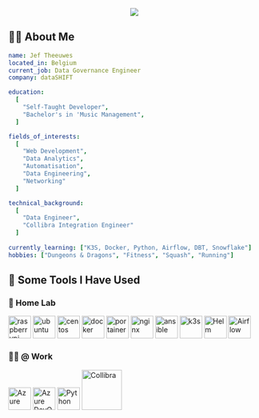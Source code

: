<p align="center">
  <img src="https://capsule-render.vercel.app/api?type=waving&height=300&color=gradient&text=Hi!&reversal=true&textBg=false&animation=fadeIn"/>
</p>

 <h2> 👨‍💻 About Me </h2>

```yaml
name: Jef Theeuwes
located_in: Belgium
current_job: Data Governance Engineer
company: dataSHIFT

education:
  [
    "Self-Taught Developer",
    "Bachelor's in 'Music Management",
  ]

fields_of_interests:
  [
    "Web Development",
    "Data Analytics",
    "Automatisation",
    "Data Engineering",
    "Networking"
  ]

technical_background:
  [
    "Data Engineer",
    "Collibra Integration Engineer"
  ]
  
currently_learning: ["K3S, Docker, Python, Airflow, DBT, Snowflake"]
hobbies: ["Dungeons & Dragons", "Fitness", "Squash", "Running"]
```

<h2>🚀  Some Tools I Have Used</h2>
<h3>🔬 Home Lab</h3>
<p align="left">
<img src="https://cdn.jsdelivr.net/gh/devicons/devicon@latest/icons/raspberrypi/raspberrypi-original.svg" alt="raspberrypi" width="45" height="45"/>
<img src="https://cdn.jsdelivr.net/gh/devicons/devicon@latest/icons/ubuntu/ubuntu-original.svg" alt="ubuntu" width="45" height="45"/>
<img src="https://cdn.jsdelivr.net/gh/devicons/devicon@latest/icons/centos/centos-original.svg" alt="centos" width="45" height="45"/>
<img src="https://cdn.jsdelivr.net/gh/devicons/devicon@latest/icons/docker/docker-original.svg" alt="docker" width="45" height="45"/>
<img src="https://cdn.jsdelivr.net/gh/devicons/devicon@latest/icons/portainer/portainer-original.svg" alt="portainer" width="45" height="45"/>
<img src="https://cdn.jsdelivr.net/gh/devicons/devicon@latest/icons/nginx/nginx-original.svg" alt="nginx" width="45" height="45"/>
<img src="https://cdn.jsdelivr.net/gh/devicons/devicon@latest/icons/ansible/ansible-original-wordmark.svg" alt="ansible" width="45" height="45" />
<img src="https://cdn.jsdelivr.net/gh/devicons/devicon@latest/icons/k3s/k3s-original.svg" alt="k3s" width="45" height="45"/>
<img src="https://cdn.jsdelivr.net/gh/devicons/devicon@latest/icons/helm/helm-original.svg" alt="Helm" width="45" height="45"/>
<img src="https://cdn.jsdelivr.net/gh/devicons/devicon@latest/icons/apacheairflow/apacheairflow-original.svg" alt="Airflow" width="45" height="45"/>
</p>
<h3>👨‍💻 @ Work</h3>
<p align="left">
<img src="https://cdn.jsdelivr.net/gh/devicons/devicon@latest/icons/azure/azure-original.svg" alt="Azure" width="45" height="45"/>
<img src="https://cdn.jsdelivr.net/gh/devicons/devicon@latest/icons/azuredevops/azuredevops-original.svg" alt="Azure DevOps" width="45" height="45"/>
<img src="https://cdn.jsdelivr.net/gh/devicons/devicon@latest/icons/python/python-original.svg" alt="Python" width="45" height="45"/>
<img src="https://logotyp.us/file/collibra.svg" alt="Collibra" height="80"/>
</p>

